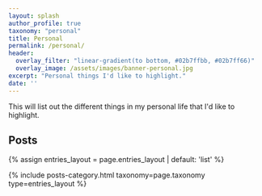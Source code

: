 ```yaml
---
layout: splash
author_profile: true
taxonomy: "personal"
title: Personal
permalink: /personal/
header:
  overlay_filter: "linear-gradient(to bottom, #02b7ffbb, #02b7ff66)"
  overlay_image: /assets/images/banner-personal.jpg
excerpt: "Personal things I'd like to highlight."
date: ''
---
```


This will list out the different things in my personal life that I'd like to highlight.

## Posts

{% assign entries_layout = page.entries_layout | default: 'list' %}
<div class="entries-{{ entries_layout }}">
  {% include posts-category.html taxonomy=page.taxonomy type=entries_layout %}
</div>